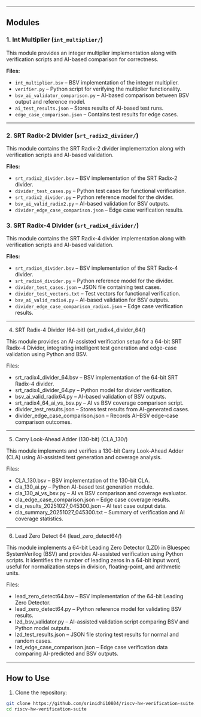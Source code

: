 
---

## Modules

### 1. Int Multiplier (`int_multiplier/`)

This module provides an integer multiplier implementation along with verification scripts and AI-based comparison for correctness.

**Files:**

- `int_multiplier.bsv` – BSV implementation of the integer multiplier.  
- `verifier.py` – Python script for verifying the multiplier functionality.  
- `bsv_ai_validator_comparison.py` – AI-based comparison between BSV output and reference model.  
- `ai_test_results.json` – Stores results of AI-based test runs.  
- `edge_case_comparison.json` – Contains test results for edge cases.

---

### 2. SRT Radix-2 Divider (`srt_radix2_divider/`)

This module contains the SRT Radix-2 divider implementation along with verification scripts and AI-based validation.

**Files:**

- `srt_radix2_divider.bsv` – BSV implementation of the SRT Radix-2 divider.  
- `divider_test_cases.py` – Python test cases for functional verification.  
- `srt_radix2_divider.py` – Python reference model for the divider.  
- `bsv_ai_valid_radix2.py` – AI-based validation for BSV outputs.  
- `divider_edge_case_comparison.json` – Edge case verification results.

### 3. SRT Radix-4 Divider (`srt_radix4_divider/`)

This module contains the SRT Radix-4 divider implementation along with verification scripts and AI-based validation.

**Files:**

- `srt_radix4_divider.bsv` – BSV implementation of the SRT Radix-4 divider.  
- `srt_radix4_divider.py` – Python reference model for the divider.  
- `divider_test_cases.json` – JSON file containing test cases.  
- `divider_test_vectors.txt` – Test vectors for functional verification.  
- `bsv_ai_valid_radix4.py` – AI-based validation for BSV outputs.  
- `divider_edge_case_comparison_radix4.json` – Edge case verification results.

---
4. SRT Radix-4 Divider (64-bit) (srt_radix4_divider_64/)

This module provides an AI-assisted verification setup for a 64-bit SRT Radix-4 Divider, integrating intelligent test generation and edge-case validation using Python and BSV.

Files:

- srt_radix4_divider_64.bsv – BSV implementation of the 64-bit SRT Radix-4 divider.
- srt_radix4_divider_64.py – Python model for divider verification.
- bsv_ai_valid_radix64.py – AI-based validation of BSV outputs.
- srt_radix4_64_ai_vs_bsv.py – AI vs BSV coverage comparison script.
- divider_test_results.json – Stores test results from AI-generated cases.
- divider_edge_case_comparison.json – Records AI–BSV edge-case comparison outcomes.
---
5. Carry Look-Ahead Adder (130-bit) (CLA_130/)

This module implements and verifies a 130-bit Carry Look-Ahead Adder (CLA) using AI-assisted test generation and coverage analysis.

Files:
- CLA_130.bsv – BSV implementation of the 130-bit CLA.
- cla_130_ai.py – Python AI-based test generation module.
- cla_130_ai_vs_bsv.py – AI vs BSV comparison and coverage evaluator.
- cla_edge_case_comparison.json – Edge case coverage results.
- cla_results_20251027_045300.json – AI test case output data.
- cla_summary_20251027_045300.txt – Summary of verification and AI coverage statistics.
---
6. Lead Zero Detect 64 (lead_zero_detect64/)

This module implements a 64-bit Leading Zero Detector (LZD) in Bluespec SystemVerilog (BSV) and provides AI-assisted verification using Python scripts.
It identifies the number of leading zeros in a 64-bit input word, useful for normalization steps in division, floating-point, and arithmetic units.

Files:
- lead_zero_detect64.bsv – BSV implementation of the 64-bit Leading Zero Detector.
- lead_zero_detect64.py – Python reference model for validating BSV results.
- lzd_bsv_validator.py – AI-assisted validation script comparing BSV and Python model outputs.
- lzd_test_results.json – JSON file storing test results for normal and random cases.
- lzd_edge_case_comparison.json – Edge case verification data comparing AI-predicted and BSV outputs.
---
## How to Use

1. Clone the repository:

```bash
git clone https://github.com/srinidhi10804/riscv-hw-verification-suite.git
cd riscv-hw-verification-suite

